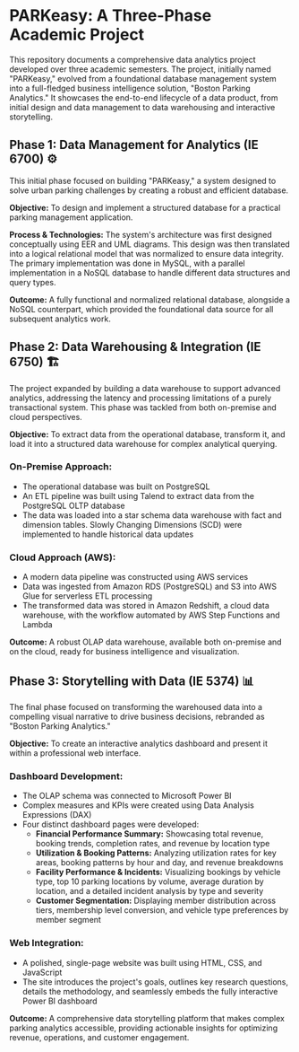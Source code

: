 # PARKeasy: A Three-Phase Academic Project

This repository documents a comprehensive data analytics project developed over three academic semesters. The project, initially named "PARKeasy," evolved from a foundational database management system into a full-fledged business intelligence solution, "Boston Parking Analytics." It showcases the end-to-end lifecycle of a data product, from initial design and data management to data warehousing and interactive storytelling.

## Phase 1: Data Management for Analytics (IE 6700) ⚙️

This initial phase focused on building "PARKeasy," a system designed to solve urban parking challenges by creating a robust and efficient database.

**Objective:** To design and implement a structured database for a practical parking management application.

**Process & Technologies:** The system's architecture was first designed conceptually using EER and UML diagrams. This design was then translated into a logical relational model that was normalized to ensure data integrity. The primary implementation was done in MySQL, with a parallel implementation in a NoSQL database to handle different data structures and query types.

**Outcome:** A fully functional and normalized relational database, alongside a NoSQL counterpart, which provided the foundational data source for all subsequent analytics work.

## Phase 2: Data Warehousing & Integration (IE 6750) 🏗️

The project expanded by building a data warehouse to support advanced analytics, addressing the latency and processing limitations of a purely transactional system. This phase was tackled from both on-premise and cloud perspectives.

**Objective:** To extract data from the operational database, transform it, and load it into a structured data warehouse for complex analytical querying.

### On-Premise Approach:
- The operational database was built on PostgreSQL
- An ETL pipeline was built using Talend to extract data from the PostgreSQL OLTP database
- The data was loaded into a star schema data warehouse with fact and dimension tables. Slowly Changing Dimensions (SCD) were implemented to handle historical data updates

### Cloud Approach (AWS):
- A modern data pipeline was constructed using AWS services
- Data was ingested from Amazon RDS (PostgreSQL) and S3 into AWS Glue for serverless ETL processing
- The transformed data was stored in Amazon Redshift, a cloud data warehouse, with the workflow automated by AWS Step Functions and Lambda

**Outcome:** A robust OLAP data warehouse, available both on-premise and on the cloud, ready for business intelligence and visualization.

## Phase 3: Storytelling with Data (IE 5374) 📊

The final phase focused on transforming the warehoused data into a compelling visual narrative to drive business decisions, rebranded as "Boston Parking Analytics."

**Objective:** To create an interactive analytics dashboard and present it within a professional web interface.

### Dashboard Development:
- The OLAP schema was connected to Microsoft Power BI
- Complex measures and KPIs were created using Data Analysis Expressions (DAX)
- Four distinct dashboard pages were developed:
  - **Financial Performance Summary:** Showcasing total revenue, booking trends, completion rates, and revenue by location type
  - **Utilization & Booking Patterns:** Analyzing utilization rates for key areas, booking patterns by hour and day, and revenue breakdowns
  - **Facility Performance & Incidents:** Visualizing bookings by vehicle type, top 10 parking locations by volume, average duration by location, and a detailed incident analysis by type and severity
  - **Customer Segmentation:** Displaying member distribution across tiers, membership level conversion, and vehicle type preferences by member segment

### Web Integration:
- A polished, single-page website was built using HTML, CSS, and JavaScript
- The site introduces the project's goals, outlines key research questions, details the methodology, and seamlessly embeds the fully interactive Power BI dashboard

**Outcome:** A comprehensive data storytelling platform that makes complex parking analytics accessible, providing actionable insights for optimizing revenue, operations, and customer engagement.
